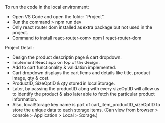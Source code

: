 To run the code in the local environment:
-	Open VS Code and open the folder “Project”. 
-	Run the command > npm run dev
-	Only react router dom installed as extra package but not used in the project.
-	Command to install react-router-dom> npm I react-router-dom

Project Detail:
- Design the product descriptin page & cart dropdown.
- Implement React app on top of the design.
- Add to cart functionality & validation implemented.
- Cart dropdown displays the cart Items and details like title, product image, qty & cost.
- ProductID, SizeOptID & qty stored in localStorage.
- Later, by passing the productID along with every sizeOptID will allow us to identify the product & also later able to fetch the particular product information.
- Also, localStorage key name is part of cart_item_productID_sizeOptID to store the unique data to each storage items. (Can view from browser > console > Application > Local > Storage.)
  
